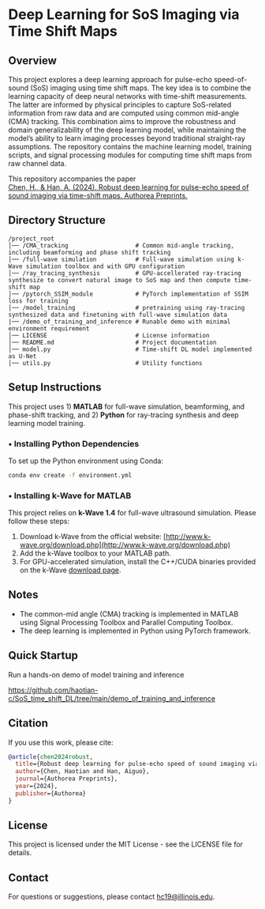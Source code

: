 # Deep Learning for SoS Imaging via Time Shift Maps


## Overview
This project explores a deep learning approach for pulse-echo speed-of-sound (SoS) imaging using time shift maps. The key idea is to combine the learning capacity of deep neural networks with time-shift measurements. The latter are informed by physical principles to capture SoS-related information from raw data and are computed using common mid-angle (CMA) tracking. This combination aims to improve the robustness and domain generalizability of the deep learning model, while maintaining the model’s ability to learn imaging processes beyond traditional straight-ray assumptions. The repository contains the machine learning model, training scripts, and signal processing modules for computing time shift maps from raw channel data.


This repository accompanies the paper  
[Chen, H., & Han, A. (2024). Robust deep learning for pulse-echo speed of sound imaging via time-shift maps. Authorea Preprints.](https://www.techrxiv.org/doi/full/10.36227/techrxiv.171709863.32880935)


## Directory Structure
```
/project_root
│── /CMA_tracking                   # Common mid-angle tracking, including beamforming and phase shift tracking
│── /full-wave simulation           # Full-wave simulation using k-Wave simulation toolbox and with GPU configuration
│── /ray_tracing_synthesis          # GPU-accellerated ray-tracing synthesize to convert natural image to SoS map and then compute time-shift map
│── /pytorch_SSIM_module            # PyTorch implementation of SSIM loss for training
│── /model_training                 # pretraining using ray-tracing synthesized data and finetuning with full-wave simulation data
|── /demo_of_training_and_inference # Runable demo with minimal environment requirement
│── LICENSE                         # License information
│── README.md                       # Project documentation
│── model.py                        # Time-shift DL model implemented as U-Net
│── utils.py                        # Utility functions
```



## Setup Instructions
This project uses 1) **MATLAB** for full-wave simulation, beamforming, and phase-shift tracking, and 2) **Python** for ray-tracing synthesis and deep learning model training.

### • Installing Python Dependencies
To set up the Python environment using Conda:
```bash
conda env create -f environment.yml
```


### • Installing k-Wave for MATLAB
This project relies on **k-Wave 1.4** for full-wave ultrasound simulation. Please follow these steps:

1) Download k-Wave from the official website: [http://www.k-wave.org/download.php](http://www.k-wave.org/download.php)
2) Add the k-Wave toolbox to your MATLAB path.
3) For GPU-accelerated simulation, install the C++/CUDA binaries provided on the k-Wave [download page](http://www.k-wave.org/download.php).


## Notes
- The common-mid angle (CMA) tracking is implemented in MATLAB using Signal Processing Toolbox and Parallel Computing Toolbox.
- The deep learning is implemented in Python using PyTorch framework.

## Quick Startup
Run a hands-on demo of model training and inference

https://github.com/haotian-c/SoS_time_shift_DL/tree/main/demo_of_training_and_inference


## Citation

If you use this work, please cite:

```bibtex
@article{chen2024robust,
  title={Robust deep learning for pulse-echo speed of sound imaging via time-shift maps},
  author={Chen, Haotian and Han, Aiguo},
  journal={Authorea Preprints},
  year={2024},
  publisher={Authorea}
}
```


## License
This project is licensed under the MIT License - see the LICENSE file for details.

## Contact
For questions or suggestions, please contact hc19@illinois.edu.

